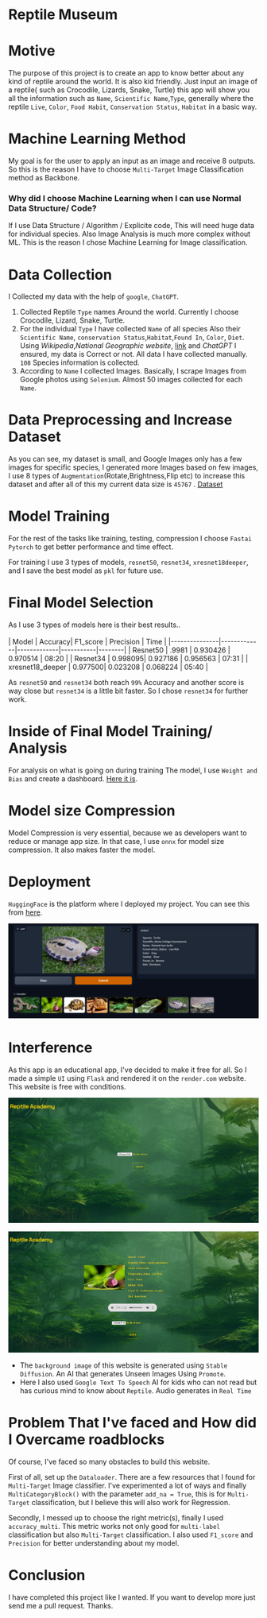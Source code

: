  
# Reptile Museum

# Motive
  The purpose of this project is to create an app to know better about any kind of reptile around the world. It is also kid friendly. Just input an image of a reptile( such as Crocodile, Lizards, Snake, Turtle) this app will show you all the information such as `Name`, `Scientific Name`,`Type`,  generally where the reptile `Live`, `Color`, `Food Habit`, `Conservation Status`, `Habitat` in a basic way.
  
# Machine Learning Method
  My goal is for the user to apply an input as an image and receive 8 outputs. So this is the reason I have to choose `Multi-Target` Image Classification method as Backbone. 
  
  ### **Why did I choose Machine Learning when I can use Normal Data Structure/ Code?**
  
  If I use Data Structure / Algorithm / Explicite code, This will need huge data for individual species. Also Image Analysis is much more complex without ML. This is the reason I chose Machine Learning for Image classification.  

# Data Collection
  I Collected my data with the help of `google`, `ChatGPT`.
  
  1. Collected Reptile `Type` names Around the world. Currently I choose Crocodile, Lizard, Snake, Turtle.
  2. For the individual `Type` I have collected `Name` of all species Also their `Scientific Name`, `conservation Status`,`Habitat`,`Found In`, `Color`, `Diet`. Using *Wikipedia*,*National Geographic website*, [link](https://www.crocodilesoftheworld.co.uk/conservation/conservation-status/) and *ChatGPT* I ensured, my data is Correct or not. All data I have collected manually. `108` Species information is  collected.
  3. According to `Name` I collected Images. Basically, I scrape Images from Google photos using `Selenium`. Almost 50 images collected for each `Name`.

# Data Preprocessing and Increase Dataset

  As you can see, my dataset is small, and Google Images only has a few images for specific species, I generated more Images based on few images, I use 8 types of `Augmentation`(Rotate,Brightness,Flip etc) to increase this dataset and after all of this my current data size is `45767` . [Dataset](https://github.com/AklimaRimi/Reptile-Museum/blob/main/data/final_csv.csv)
  
# Model Training
  For the rest of the tasks like training, testing, compression I choose `Fastai` `Pytorch` to get better performance and time effect.
  
  For training I use 3 types of models, `resnet50`, `resnet34`, `xresnet18deeper`, and I save the best model as `pkl` for future use.

# Final Model Selection
  As I use 3 types of models here is their best results..<br>  
   |   Model       |     Accuracy|   F1_score | Precision |  Time  |
  |---------------|-------------|-------------|-----------|--------|
  | Resnet50      |      .9981  |   0.930426  |  0.970514 |  08:20 |
  | Resnet34      |     0.998095|	0.927186	  | 0.956563	|  07:31 | 
  | xresnet18_deeper |  0.977500|	0.023208	  |  0.068224	| 05:40  |

  As `resnet50` and `resnet34` both reach `99%` Accuracy and another score is way close but `resnet34` is a little bit faster. So I chose `resnet34` for further work.

# Inside of Final Model Training/ Analysis
  For analysis on what is going on during training The model, I use `Weight and Bias` and create a dashboard. [Here it is](https://api.wandb.ai/links/aklimarimi7/xmsibkbh).

# Model size Compression
  Model Compression is very essential, because we as developers want to reduce or manage app size. In that case, I use  `onnx` for model size compression. It also makes faster the model.  

# Deployment
  `HuggingFace` is the platform where I deployed my project. You can see this from [here](https://huggingface.co/spaces/Rimi98/Reptile-Museum).
  
  ![](https://github.com/AklimaRimi/Reptile-Museum/blob/main/output_images/hf.png)

# Interference 
  As this app is an educational app, I've decided to make it free for all. So I made a simple `UI` using `Flask` and rendered it on the `render.com` website. This website is free with conditions. 
  
  ![](https://github.com/AklimaRimi/Reptile-Museum/blob/main/output_images/front.png)
  
  ![](https://github.com/AklimaRimi/Reptile-Museum/blob/main/output_images/back.png)
  
   * The `background image` of this website is generated using `Stable Diffusion`. An AI that generates Unseen Images Using `Promote`.
   * Here I also used `Google Text To Speech` AI for kids who can not read but has curious mind to know about `Reptile`. Audio generates in `Real Time`  

# Problem That I've faced and How did I Overcame roadblocks
  Of course, I've faced so many obstacles to build this website. 
  
  First of all, set up the `Dataloader`. There are a few resources that I found for `Multi-Target` Image classifier. I've experimented a lot of ways and finally `MultiCategoryBlock()` with the parameter `add_na = True`, this is for `Multi-Target` classification, but I believe this will also work for Regression.
  
  Secondly, I messed up to choose the right metric(s), finally I used `accuracy_multi`. This metric works not only good for `multi-label` classification but also  `Multi-Target` classification. I also used `F1_score` and `Precision` for better understanding about my model.
  
  
 # Conclusion
   I have completed this project like I wanted. If you want to develop more just send me a pull request. Thanks.



